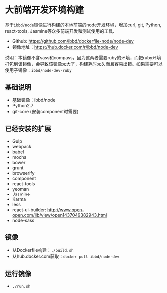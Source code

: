 # 大前端开发环境构建

基于`ibbd/node`镜像进行构建的本地前端的node开发环境，增加curl, git, Python, react-tools, Jasmine等众多前端开发和测试使用的工具. 

- Github:   https://github.com/ibbd/dockerfile-node/node-dev 
- 镜像地址：https://hub.docker.com/r/ibbd/node-dev

说明：本镜像不含sass和compass，因为这两者需要ruby的环境，而把ruby环境打包到该镜像，会导致该镜像太大了，构建耗时太久而且容易出错。如果需要可以使用子镜像：`ibbd/node-dev-ruby`

## 基础说明 

- 基础镜像：ibbd/node
- Python2.7
- git-core (安装component时需要)

## 已经安装的扩展

- Gulp
- webpack
- babel
- mocha
- bower 
- grunt
- browserify
- component
- react-tools
- yeoman
- Jasmine
- Karma
- less
- react-ui-builder: http://www.open-open.com/lib/view/open1437049382943.html
- node-sass

## 镜像 

- 从Dockerfile构建：`./build.sh`
- 从hub.docker.com获取：`docker pull ibbd/node-dev`

## 运行镜像

- `./run.sh`


